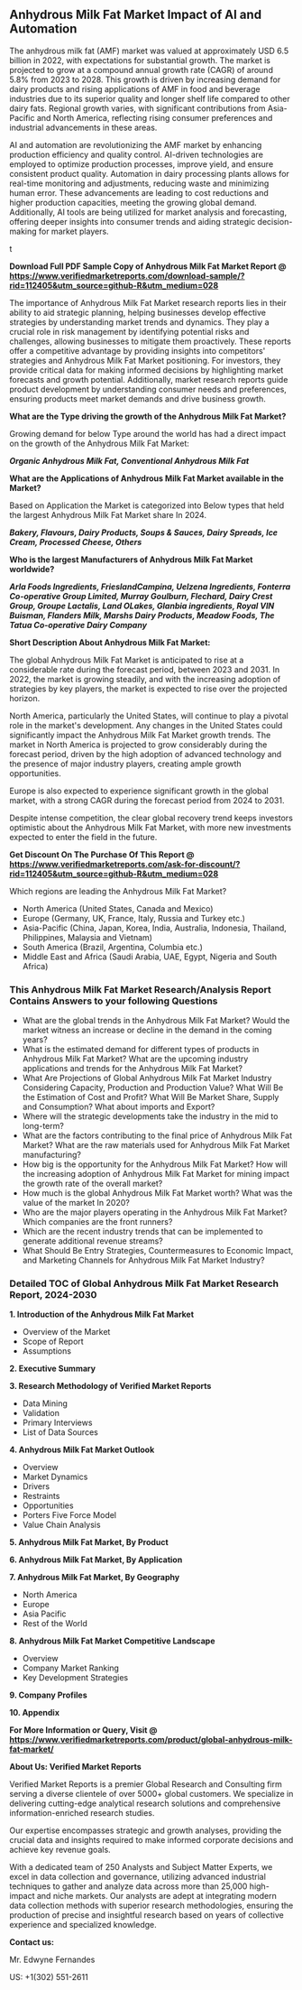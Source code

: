 <h2>Anhydrous Milk Fat Market Impact of AI and Automation</h2><p>The anhydrous milk fat (AMF) market was valued at approximately USD 6.5 billion in 2022, with expectations for substantial growth. The market is projected to grow at a compound annual growth rate (CAGR) of around 5.8% from 2023 to 2028. This growth is driven by increasing demand for dairy products and rising applications of AMF in food and beverage industries due to its superior quality and longer shelf life compared to other dairy fats. Regional growth varies, with significant contributions from Asia-Pacific and North America, reflecting rising consumer preferences and industrial advancements in these areas.</p><p>AI and automation are revolutionizing the AMF market by enhancing production efficiency and quality control. AI-driven technologies are employed to optimize production processes, improve yield, and ensure consistent product quality. Automation in dairy processing plants allows for real-time monitoring and adjustments, reducing waste and minimizing human error. These advancements are leading to cost reductions and higher production capacities, meeting the growing global demand. Additionally, AI tools are being utilized for market analysis and forecasting, offering deeper insights into consumer trends and aiding strategic decision-making for market players.</p>t</p><p id="" class=""><strong>Download Full PDF Sample Copy of Anhydrous Milk Fat Market Report @ <a href="https://www.verifiedmarketreports.com/download-sample/?rid=112405&utm_source=github-R&utm_medium=028" target="_blank">https://www.verifiedmarketreports.com/download-sample/?rid=112405&utm_source=github-R&utm_medium=028</a></strong></p><p>The importance of&nbsp;Anhydrous Milk Fat Market research reports lies in their ability to aid strategic planning, helping businesses develop effective strategies by understanding market trends and dynamics. They play a crucial role in risk management by identifying potential risks and challenges, allowing businesses to mitigate them proactively. These reports offer a competitive advantage by providing insights into competitors' strategies and Anhydrous Milk Fat Market positioning. For investors, they provide critical data for making informed decisions by highlighting market forecasts and growth potential. Additionally, market research reports guide product development by understanding consumer needs and preferences, ensuring products meet market demands and drive business growth.</p><p><strong>What are the&nbsp;Type driving the growth of the Anhydrous Milk Fat Market?</strong></p><p id="" class="">Growing demand for below Type around the world has had a direct impact on the growth of the Anhydrous Milk Fat Market:</p><em><strong>Organic Anhydrous Milk Fat, Conventional Anhydrous Milk Fat</strong></em></p><strong>What are the&nbsp;Applications&nbsp;of Anhydrous Milk Fat Market available in the Market?</strong></p><p id="" class="">Based on Application the Market is categorized into Below types that held the largest Anhydrous Milk Fat Market share In 2024.</p><em><strong>Bakery, Flavours, Dairy Products, Soups & Sauces, Dairy Spreads, Ice Cream, Processed Cheese, Others</strong></em></p><strong>Who is the largest Manufacturers of Anhydrous Milk Fat Market worldwide?</strong></p><p><em><strong>Arla Foods Ingredients, FrieslandCampina, Uelzena Ingredients, Fonterra Co-operative Group Limited, Murray Goulburn, Flechard, Dairy Crest Group, Groupe Lactalis, Land OLakes, Glanbia ingredients, Royal VIN Buisman, Flanders Milk, Marshs Dairy Products, Meadow Foods, The Tatua Co-operative Dairy Company</strong></em></p><p id="" class=""><strong>Short Description About Anhydrous Milk Fat Market:</strong></p><p>The global Anhydrous Milk Fat Market is anticipated to rise at a considerable rate during the forecast period, between 2023 and 2031. In 2022, the market is growing steadily, and with the increasing adoption of strategies by key players, the market is expected to rise over the projected horizon.</p><p>North America, particularly the United States, will continue to play a pivotal role in the market's development. Any changes in the United States could significantly impact the Anhydrous Milk Fat Market growth trends. The market in North America is projected to grow considerably during the forecast period, driven by the high adoption of advanced technology and the presence of major industry players, creating ample growth opportunities.</p><p>Europe is also expected to experience significant growth in the global market, with a strong CAGR during the forecast period from 2024 to 2031.</p><p>Despite intense competition, the clear global recovery trend keeps investors optimistic about the Anhydrous Milk Fat Market, with more new investments expected to enter the field in the future.</p><p id="" class=""><strong>Get Discount On The Purchase Of This Report @ <a href="https://www.verifiedmarketreports.com/ask-for-discount/?rid=112405&utm_source=github-R&utm_medium=028" target="_blank">https://www.verifiedmarketreports.com/ask-for-discount/?rid=112405&utm_source=github-R&utm_medium=028</a></strong></p>Which regions are leading the Anhydrous Milk Fat Market?</p><ul><li>North America (United States, Canada and Mexico)</li><li>Europe (Germany, UK, France, Italy, Russia and Turkey etc.)</li><li>Asia-Pacific (China, Japan, Korea, India, Australia, Indonesia, Thailand, Philippines, Malaysia and Vietnam)</li><li>South America (Brazil, Argentina, Columbia etc.)</li><li>Middle East and Africa (Saudi Arabia, UAE, Egypt, Nigeria and South Africa)</li></ul><h3 id="" class="">This Anhydrous Milk Fat Market Research/Analysis Report Contains Answers to your following Questions</h3><ul><li>What are the global trends in the Anhydrous Milk Fat Market? Would the market witness an increase or decline in the demand in the coming years?</li><li>What is the estimated demand for different types of products in Anhydrous Milk Fat Market? What are the upcoming industry applications and trends for the Anhydrous Milk Fat Market?</li><li>What Are Projections of Global Anhydrous Milk Fat Market Industry Considering Capacity, Production and Production Value? What Will Be the Estimation of Cost and Profit? What Will Be Market Share, Supply and Consumption? What about imports and Export?</li><li>Where will the strategic developments take the industry in the mid to long-term?</li><li>What are the factors contributing to the final price of Anhydrous Milk Fat Market? What are the raw materials used for Anhydrous Milk Fat Market manufacturing?</li><li>How big is the opportunity for the Anhydrous Milk Fat Market? How will the increasing adoption of Anhydrous Milk Fat Market for mining impact the growth rate of the overall market?</li><li>How much is the global Anhydrous Milk Fat Market worth? What was the value of the market In 2020?</li><li>Who are the major players operating in the Anhydrous Milk Fat Market? Which companies are the front runners?</li><li>Which are the recent industry trends that can be implemented to generate additional revenue streams?</li><li>What Should Be Entry Strategies, Countermeasures to Economic Impact, and Marketing Channels for Anhydrous Milk Fat Market Industry?</li></ul><h3 id="" class="">Detailed TOC of Global Anhydrous Milk Fat Market Research Report, 2024-2030</h3><p id="" class=""><strong>1. Introduction of the Anhydrous Milk Fat Market</strong></p><ul><li>Overview of the Market</li><li>Scope of Report</li><li>Assumptions</li></ul><p id="" class=""><strong>2. Executive Summary</strong></p><p id="" class=""><strong>3. Research Methodology of Verified Market Reports</strong></p><ul><li>Data Mining</li><li>Validation</li><li>Primary Interviews</li><li>List of Data Sources</li></ul><p id="" class=""><strong>4. Anhydrous Milk Fat Market Outlook</strong></p><ul><li>Overview</li><li>Market Dynamics</li><li>Drivers</li><li>Restraints</li><li>Opportunities</li><li>Porters Five Force Model</li><li>Value Chain Analysis</li></ul><p id="" class=""><strong>5. Anhydrous Milk Fat Market, By Product</strong></p><p id="" class=""><strong>6. Anhydrous Milk Fat Market, By Application</strong></p><p id="" class=""><strong>7. Anhydrous Milk Fat Market, By Geography</strong></p><ul><li>North America</li><li>Europe</li><li>Asia Pacific</li><li>Rest of the World</li></ul><p id="" class=""><strong>8. Anhydrous Milk Fat Market Competitive Landscape</strong></p><ul><li>Overview</li><li>Company Market Ranking</li><li>Key Development Strategies</li></ul><p id="" class=""><strong>9. Company Profiles</strong></p><p id="" class=""><strong>10. Appendix</strong></p><p id="" class=""><strong>For More Information or Query, Visit @ <a href="https://www.verifiedmarketreports.com/product/global-anhydrous-milk-fat-market/" target="_blank">https://www.verifiedmarketreports.com/product/global-anhydrous-milk-fat-market/</a></strong></p><p id="" class=""><strong>About Us: Verified Market Reports</strong></p><p id="" class="">Verified Market Reports is a premier Global Research and Consulting firm serving a diverse clientele of over 5000+ global customers. We specialize in delivering cutting-edge analytical research solutions and comprehensive information-enriched research studies.</p><p id="" class="">Our expertise encompasses strategic and growth analyses, providing the crucial data and insights required to make informed corporate decisions and achieve key revenue goals.</p><p id="" class="">With a dedicated team of 250 Analysts and Subject Matter Experts, we excel in data collection and governance, utilizing advanced industrial techniques to gather and analyze data across more than 25,000 high-impact and niche markets. Our analysts are adept at integrating modern data collection methods with superior research methodologies, ensuring the production of precise and insightful research based on years of collective experience and specialized knowledge.</p><p id="" class=""><strong>Contact us:</strong></p><p id="" class="">Mr. Edwyne Fernandes</p><p id="" class="">US: +1(302) 551-2611</p>